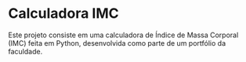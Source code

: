 # Calculadora IMC
Este projeto consiste em uma calculadora de Índice de Massa Corporal (IMC) feita em Python, desenvolvida como parte de um portfólio da faculdade. 
